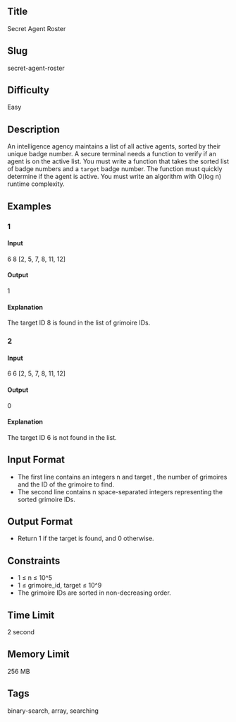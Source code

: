## Title

Secret Agent Roster

## Slug

secret-agent-roster

## Difficulty

Easy

## Description

An intelligence agency maintains a list of all active agents, sorted by their unique badge number. A secure terminal needs a function to verify if an agent is on the active list. You must write a function that takes the sorted list of badge numbers and a `target` badge number. The function must quickly determine if the agent is active. You must write an algorithm with O(log n) runtime complexity.

## Examples

### 1

#### Input

6 8
[2, 5, 7, 8, 11, 12]


#### Output

1

#### Explanation

The target ID 8 is found in the list of grimoire IDs.

### 2

#### Input

6 6
[2, 5, 7, 8, 11, 12]

#### Output

0

#### Explanation

The target ID 6 is not found in the list.

## Input Format

- The first line contains an integers n and target , the number of grimoires and the ID of the grimoire to find. 
- The second line contains n space-separated integers representing the sorted grimoire IDs.

## Output Format

- Return 1 if the target is found, and 0 otherwise.

## Constraints

- 1 ≤ n ≤ 10^5
- 1 ≤ grimoire_id, target ≤ 10^9
- The grimoire IDs are sorted in non-decreasing order.

## Time Limit

2 second

## Memory Limit

256 MB

## Tags

binary-search, array, searching